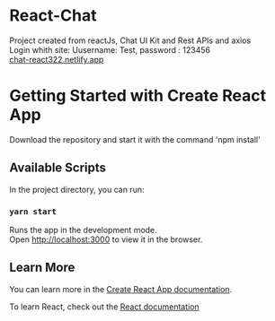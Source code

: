 # React-Chat

Project created from reactJs, Chat UI Kit and Rest APIs and axios <br />
Login whith site: Uusername: Test, password : 123456 <br />
[chat-react322.netlify.app](http://chat-react322.netlify.app)

# Getting Started with Create React App

Download the repository and start it with the command 'npm install'

## Available Scripts

In the project directory, you can run:

### `yarn start`

Runs the app in the development mode.\
Open [http://localhost:3000](http://localhost:3000) to view it in the browser.

## Learn More

You can learn more in the [Create React App documentation](https://facebook.github.io/create-react-app/docs/getting-started).

To learn React, check out the [React documentation](https://reactjs.org/)
